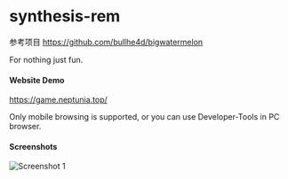 # synthesis-rem
参考项目 https://github.com/bullhe4d/bigwatermelon

For nothing just fun.

#### Website Demo

https://game.neptunia.top/

Only mobile browsing is supported, or you can use Developer-Tools in PC browser.

#### Screenshots

![Screenshot 1](http://gitee.com/waldenth/blogimage/raw/master/img/2B3CFE9C5E6ABDACDBCF2EC74BE3BB62.jpg)
